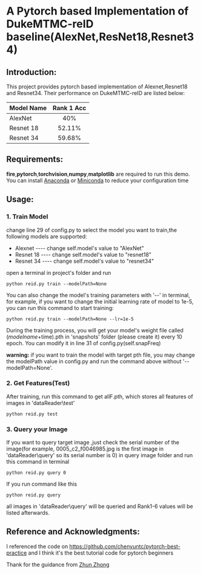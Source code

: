# **A Pytorch based Implementation of DukeMTMC-reID baseline(AlexNet,ResNet18,Resnet34)**

## Introduction:
This project provides pytorch based implementation of Alexnet,Resnet18 and Resnet34. Their performance on DukeMTMC-reID are listed below:

|Model Name     |    Rank 1 Acc |
| ------------- |:-------------:|
|AlexNet        |      40%      |
|Resnet 18      |     52.11%    |
|Resnet 34      |     59.68%    |

## Requirements:
**fire**,**pytorch**,**torchvision**,**numpy**,**matplotlib** are required to run this demo. You can install [Anaconda](https://www.anaconda.com/download/) or [Miniconda](https://conda.io/miniconda.html) to 
reduce your configuration time


## Usage:
### 1. Train Model 
change line 29 of config.py to select the model you want to train,the following models are supported:
- Alexnet ---- change self.model's value to "AlexNet"
- Resnet 18 ---- change self.model's value to "resnet18"
- Resnet 34 ---- change self.model's value to "resnet34"

open a terminal in project's folder and run 
```
python reid.py train --modelPath=None
``` 
You can also change the model's training parameters with '--' in terminal, for example, if you want to change the initial learning rate of model to 1e-5, you can run this command to start training:
```
python reid.py train --modelPath=None --lr=1e-5
```
During the training process, you will get your model's weight file called ($modelname+$time).pth in 'snapshots' folder (please create it) every 10 epoch. You can modify it in line 31 of config.py(self.snapFreq)

**warning:** if you want to train the model with target pth file, you may change the modelPath value in config.py and run the command above without '--modelPath=None'.

### 2.  Get Features(Test)
After training, run this command to get allF.pth, which stores all features of images in 'dataReader\test\'
```
python reid.py test
```

### 3. Query your Image
If you want to query target image ,just check the serial number of the image(for example, 0005_c2_f0046985.jpg is the first image in 'dataReader\query\' so its serial number is 0) in query image folder and run this command in terminal
```
python reid.py query 0
```
If you run command like this
```
python reid.py query
```
all images in 'dataReader\query\' will be queried and Rank1-6 values will be listed afterwards.

## Reference and Acknowledgments:
I referenced the code on https://github.com/chenyuntc/pytorch-best-practice and I think it's the best tutorial code for pytorch beginners

Thank for the guidance from [Zhun Zhong](https://github.com/zhunzhong07)